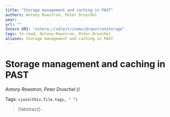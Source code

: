 ```yaml
---
title: "Storage management and caching in PAST"
authors: Antony Rowstron, Peter Druschel
year: 
url: ""
Zotero URI: "zotero://select/items/@rowstronstorage"
tags: to-read, Antony-Rowstron, Peter-Druschel
aliases: Storage management and caching in PAST
---
```


# Storage management and caching in PAST  
_Antony Rowstron, Peter Druschel ()_

Tags: `=join(this.file.tags, " ")`

> [!abstract]-
> 


